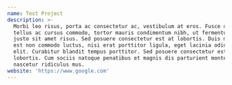 ```yaml
---
name: Test Project
description: >-
  Morbi leo risus, porta ac consectetur ac, vestibulum at eros. Fusce dapibus,
  tellus ac cursus commodo, tortor mauris condimentum nibh, ut fermentum massa
  justo sit amet risus. Sed posuere consectetur est at lobortis. Duis mollis,
  est non commodo luctus, nisi erat porttitor ligula, eget lacinia odio sem nec
  elit. Curabitur blandit tempus porttitor. Sed posuere consectetur est at
  lobortis. Cum sociis natoque penatibus et magnis dis parturient montes,
  nascetur ridiculus mus.
website: 'https://www.google.com'
---
```


